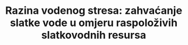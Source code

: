 ﻿---
target: >-
  Do 2030. godine znatno povećati učinkovitost korištenja vode u svim sektorima i osigurati održivo zahvaćanje i opskrbu slatkom vodom kako bi se riješila nestašica vode i znatno smanjila broj ljudi koji pate od nedostatka vode.
title: >-
  Razina vodenog stresa: zahvaćanje slatke vode u omjeru raspoloživih slatkovodnih resursa
permalink: /6-4-2/
sdg_goal: 6
layout: indicator
indicator: 6.4.2
indicator_variable: null
graph: null
graph_type_description: USGS  does  not  have  these  data
graph_status_notes: unk
variable_description: null
variable_notes: null
un_designated_tier: '2'
un_custodial_agency: 'FAO  (Partnering  Agencies:  UNEP,  IUCN,  UNSD,  OECD,  Eurostat)'
target_id: '6.4'
has_metadata: true
rationale_interpretation: >-
   Svrha ovog pokazatelja je pokazati stupanj iskorištavanja vodnih resursa kako bi se zadovoljili potrebe za vodom pojedine zemlje. To mjeri pritisak zemlje na svoje vodne resurse i stoga je izazov  održivost njezine uporabe vode. Prati napredak u vezi s "zahvaćanjem i isporukom slatke vode za rješavanje nedostatka vode", tj. Ekološkom komponentom cilja 6.4. @@ Pokazatelj pokazuje koliko su već iskorišteni vodeni resursi i signalizira važnost učinkovitih politika upravljanja potražnjom i ponudom. Također može ukazati na vjerojatnost povećanja konkurencije i sukoba između različitih korištenja vode i korisnika u situaciji povećanja nestašice vode. Povećani stres u vodi, pokazan povećanjem vrijednosti pokazatelja, ima potencijalno negativne učinke na održivost prirodnih resursa i na gospodarski razvoj. S druge strane, niske vrijednosti pokazatelja ukazuju na to da voda ne predstavlja poseban izazov za gospodarski razvoj i održivost
goal_meta_link: 'http://unstats.un.org/sdgs/files/metadata-compilation/Metadata-Goal-6.pdf'
goal_meta_link_page: 16
indicator_name: >-
  

Razina vodenog stresa: zahvaćanje slatke vode u omjeru raspoloživih slatkovodnih resursa
source_title: null
source_notes: null
published: true  

indicator_definition: >-
  Odnos između ukupne slatke vode zahvaćene od strane svih važnijih sektora i ukupnih obnovljivih slatkovodnih resursa, nakon što se uzmu u obzir zahtjevi okolišni zahtjevi za vodom. Glavni sektori, definirani standardima ISIC-a, mogu uključivati ​​npr. Poljoprivredu; šumarstvo i ribolov; proizvodnja; elektroprivreda; i javni sektor. Ovaj pokazatelj je također poznat kao intenzitet zahvaćanja vode. Pokazatelj se temelji na pokazatelju MDG-a 7.5 i također računa o zahtjevima okoliša za vodu. Ovaj pokazatelj daje procjenu pritiska svih sektora na obnovljive izvore slatkovodnih zemalja. Nizak stupanj vodenog stresa ukazuje na situaciju u kojoj je kombinirano zahvaćanje svih sektora marginalno u odnosu na resurse, pa stoga ima mali potencijalni utjecaj na održivost izvora ili na potencijalno natjecanje između korisnika. Visoka razina vodenog stresa ukazuje na situaciju u kojoj kombinirano zahvaćanje svih sektora predstavlja značajan udio u ukupnim obnovljivim slatkovodnim resursima, s potencijalno većim utjecajem na održivost resursa i potencijalnih situacija sukoba i konkurencije među korisnicima. Ukupno obnovljivi slatkovodni resursi (TRWR) izraženi su kao zbroj unutarnjih i vanjskih obnovljivih izvora vode. Izrazi "vodni resursi" i "zahvaćanje vode" ovdje se smatraju slatkovodnim resursima i zahvaćanjem slatkovodne vode. Unutarnji obnovljivi izvori vode definiraju se kao dugoročni prosječni godišnji tok rijeka i nadopunjavanje podzemnih voda za određenu zemlju nastalu iz endogenih oborina. Vanjski obnovljivi izvori vode odnose se na tokove vode koji ulaze u zemlju, uzimajući u obzir količinu tijekova rezerviranih za uzvodno i nizvodno zemljama kroz sporazume ili ugovore (i, gdje je to moguće, smanjenje protoka uslijed uzvodnog povlačenja). Ukupna količina slatke vode (TWW) je obujam slatke vode iz izvora (rijeke, jezera, vodonosnici) za poljoprivredu, industrije i općine. Procjenjuje se na razini države za sljedeća tri glavna sektora: poljoprivredu, općine (uključujući odvodnju iz kućanstava) i industrije. Zahvaćanje slatkovodnih voda uključuje primarnu slatku vodu (koja nije prethodno zahvaćena), sekundarnu slatkovodnu (prethodno zahvaćenu i vraćenu u rijeke i podzemne vode) i fosilnu podzemnu vodu. Ne obuhvaća nekonvencionalnu vodu, tj. Izravnu upotrebu obrađene otpadne vode, izravnu upotrebu poljoprivredne odvodne vode i desaliniziranu vodu. TWW se općenito izračunava kao zbroj ukupnog zahvaćanja vode po sektorau, umanjenim za izravnu uporabu otpadnih voda, izravnu upotrebu poljoprivredne odvodne vode i uporabu desalinizirane vode. Zahtjevi zaštite okoliša (Env.) Uspostavljeni su kako bi zaštitili osnovne usluge zaštite slatkovodnih ekosustava. Metode računanja Env. su iznimno promjenjive. U svrhu pokazatelja SDG, Env. izraženi su kao postotak dostupnih vodnih resursa. Više pojedinosti o načinu izračuna gore navedenih varijabli možete naći na adresi http://www.fao.org/nr/water/aquastat/water_res/index.stm ili http://www.fao.org/nr/water/ aquastat / data / wrs / readPdf.html? f = AFG-WRS_eng.pdf.
method_of_computation: >-
  The  indicator  is  computed  as  the  total  freshwater  withdrawn  (TWW)  divided  by  the  difference  between  the  total  renewable  freshwater  resources  (TRWR)  and  the  environmental  water  requirements  (Env.),  multiplied  by  100.  All  variables  are  expressed  in  km3/year  (10^9  m3/year).  Stress  (%)  =  (  TWW  /  TRWR  -  Env.  )  *  100  It  is  proposed  to  classify  the  level  of  water  stress  in  three  main  categories  (levels):  low,  high  and  very  high.  The  thresholds  for  the  indicator  could  be  country  specific,  to  reflect  differences  in  climate  and  national  water  management  objectives.  Alternatively,  uniform  thresholds  could  be  proposed  using  existing  literature  and  taking  into  account  environmental  water  requirements.
---